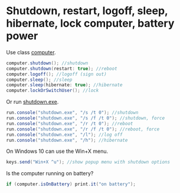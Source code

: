 # Shutdown, restart, logoff, sleep, hibernate, lock computer, battery power
Use class <a href='/api/Au.computer.html'>computer</a>.

```csharp
computer.shutdown(); //shutdown
computer.shutdown(restart: true); //reboot
computer.logoff(); //logoff (sign out)
computer.sleep(); //sleep
computer.sleep(hibernate: true); //hibernate
computer.lockOrSwitchUser(); //lock
```

Or run <a href='https://www.google.com/search?q=shutdown.exe'>shutdown.exe</a>.

```csharp
run.console("shutdown.exe", "/s /t 0"); //shutdown
run.console("shutdown.exe", "/s /f /t 0"); //shutdown, force
run.console("shutdown.exe", "/r /t 0"); //reboot
run.console("shutdown.exe", "/r /f /t 0"); //reboot, force
run.console("shutdown.exe", "/l"); //log off
run.console("shutdown.exe", "/h"); //hibernate
```

On Windows 10 can use the Win+X menu.

```csharp
keys.send("Win+X ^u"); //show popup menu with shutdown options
```

Is the computer running on battery?

```csharp
if (computer.isOnBattery) print.it("on battery");
```

